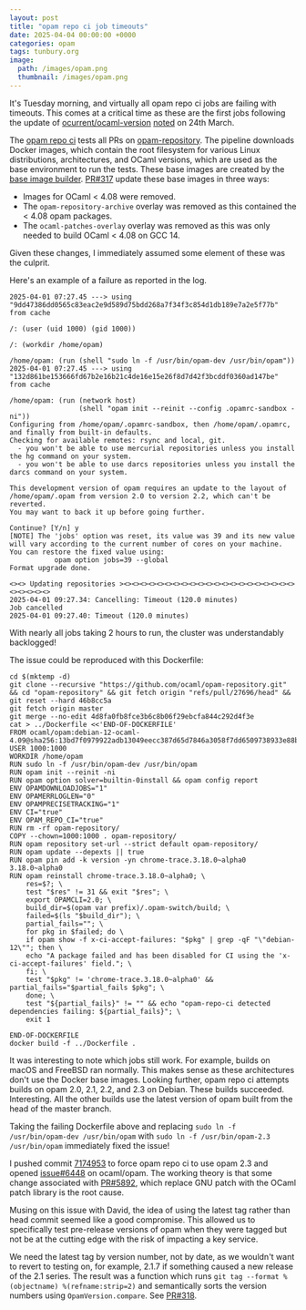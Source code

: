 ```yaml
---
layout: post
title: "opam repo ci job timeouts"
date: 2025-04-04 00:00:00 +0000
categories: opam
tags: tunbury.org
image:
  path: /images/opam.png
  thumbnail: /images/opam.png
---
```


It's Tuesday morning, and virtually all opam repo ci jobs are failing with timeouts. This comes at a critical time as these are the first jobs following the update of [ocurrent/ocaml-version](https://github.com/ocurrent/ocaml-version) [noted](https://www.tunbury.org/recent-ocaml-version/) on 24th March.

The [opam repo ci](https://opam.ci.ocaml.org/github/ocaml/opam-repository) tests all PRs on [opam-repository](https://github.com/ocaml/opam-repository). The pipeline downloads Docker images, which contain the root filesystem for various Linux distributions, architectures, and OCaml versions, which are used as the base environment to run the tests. These base images are created by the [base image builder](https://images.ci.ocaml.org). [PR#317](https://github.com/ocurrent/docker-base-images/pull/317) update these base images in three ways:

- Images for OCaml < 4.08 were removed.
- The `opam-repository-archive` overlay was removed as this contained the < 4.08 opam packages.
- The `ocaml-patches-overlay` overlay was removed as this was only needed to build OCaml < 4.08 on GCC 14.

Given these changes, I immediately assumed some element of these was the culprit.

Here's an example of a failure as reported in the log.

```
2025-04-01 07:27.45 ---> using "9dd47386dd0565c83eac2e9d589d75bdd268a7f34f3c854d1db189e7a2e5f77b" from cache

/: (user (uid 1000) (gid 1000))

/: (workdir /home/opam)

/home/opam: (run (shell "sudo ln -f /usr/bin/opam-dev /usr/bin/opam"))
2025-04-01 07:27.45 ---> using "132d861be153666fd67b2e16b21c4de16e15e26f8d7d42f3bcddf0360ad147be" from cache

/home/opam: (run (network host)
                 (shell "opam init --reinit --config .opamrc-sandbox -ni"))
Configuring from /home/opam/.opamrc-sandbox, then /home/opam/.opamrc, and finally from built-in defaults.
Checking for available remotes: rsync and local, git.
  - you won't be able to use mercurial repositories unless you install the hg command on your system.
  - you won't be able to use darcs repositories unless you install the darcs command on your system.

This development version of opam requires an update to the layout of /home/opam/.opam from version 2.0 to version 2.2, which can't be reverted.
You may want to back it up before going further.

Continue? [Y/n] y
[NOTE] The 'jobs' option was reset, its value was 39 and its new value will vary according to the current number of cores on your machine. You can restore the fixed value using:
           opam option jobs=39 --global
Format upgrade done.

<><> Updating repositories ><><><><><><><><><><><><><><><><><><><><><><><><><><>
2025-04-01 09:27.34: Cancelling: Timeout (120.0 minutes)
Job cancelled
2025-04-01 09:27.40: Timeout (120.0 minutes)
```

With nearly all jobs taking 2 hours to run, the cluster was understandably backlogged!

The issue could be reproduced with this Dockerfile:

```
cd $(mktemp -d)
git clone --recursive "https://github.com/ocaml/opam-repository.git" && cd "opam-repository" && git fetch origin "refs/pull/27696/head" && git reset --hard 46b8cc5a
git fetch origin master
git merge --no-edit 4d8fa0fb8fce3b6c8b06f29ebcfa844c292d4f3e
cat > ../Dockerfile <<'END-OF-DOCKERFILE'
FROM ocaml/opam:debian-12-ocaml-4.09@sha256:13bd7f0979922adb13049eecc387d65d7846a3058f7dd6509738933e88bc8d4a
USER 1000:1000
WORKDIR /home/opam
RUN sudo ln -f /usr/bin/opam-dev /usr/bin/opam
RUN opam init --reinit -ni
RUN opam option solver=builtin-0install && opam config report
ENV OPAMDOWNLOADJOBS="1"
ENV OPAMERRLOGLEN="0"
ENV OPAMPRECISETRACKING="1"
ENV CI="true"
ENV OPAM_REPO_CI="true"
RUN rm -rf opam-repository/
COPY --chown=1000:1000 . opam-repository/
RUN opam repository set-url --strict default opam-repository/
RUN opam update --depexts || true
RUN opam pin add -k version -yn chrome-trace.3.18.0~alpha0 3.18.0~alpha0
RUN opam reinstall chrome-trace.3.18.0~alpha0; \
    res=$?; \
    test "$res" != 31 && exit "$res"; \
    export OPAMCLI=2.0; \
    build_dir=$(opam var prefix)/.opam-switch/build; \
    failed=$(ls "$build_dir"); \
    partial_fails=""; \
    for pkg in $failed; do \
    if opam show -f x-ci-accept-failures: "$pkg" | grep -qF "\"debian-12\""; then \
    echo "A package failed and has been disabled for CI using the 'x-ci-accept-failures' field."; \
    fi; \
    test "$pkg" != 'chrome-trace.3.18.0~alpha0' && partial_fails="$partial_fails $pkg"; \
    done; \
    test "${partial_fails}" != "" && echo "opam-repo-ci detected dependencies failing: ${partial_fails}"; \
    exit 1

END-OF-DOCKERFILE
docker build -f ../Dockerfile .
```

It was interesting to note which jobs still work. For example, builds on macOS and FreeBSD ran normally. This makes sense as these architectures don't use the Docker base images. Looking further, opam repo ci attempts builds on opam 2.0, 2.1, 2.2, and 2.3 on Debian. These builds succeeded. Interesting. All the other builds use the latest version of opam built from the head of the master branch.

Taking the failing Dockerfile above and replacing `sudo ln -f /usr/bin/opam-dev /usr/bin/opam` with `sudo ln -f /usr/bin/opam-2.3 /usr/bin/opam` immediately fixed the issue!

I pushed commit [7174953](https://github.com/ocurrent/opam-repo-ci/commit/7174953145735a54ecf668c7387e57b3f2d2a411) to force opam repo ci to use opam 2.3 and opened [issue#6448](https://github.com/ocaml/opam/issues/6448) on ocaml/opam. The working theory is that some change associated with [PR#5892](https://github.com/ocaml/opam/pull/5892), which replace GNU patch with the OCaml patch library is the root cause.

Musing on this issue with David, the idea of using the latest tag rather than head commit seemed like a good compromise. This allowed us to specifically test pre-release versions of opam when they were tagged but not be at the cutting edge with the risk of impacting a key service.

We need the latest tag by version number, not by date, as we wouldn't want to revert to testing on, for example, 2.1.7 if something caused a new release of the 2.1 series. The result was a function which runs `git tag --format %(objectname) %(refname:strip=2)` and semantically sorts the version numbers using `OpamVersion.compare`. See [PR#318](https://github.com/ocurrent/docker-base-images/pull/318).
